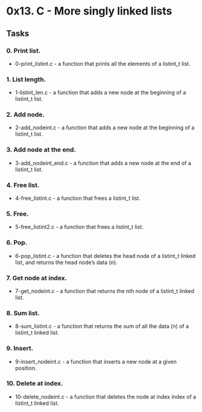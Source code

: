 # 0x13. C - More singly linked lists
## Tasks
### 0. Print list.
- 0-print_listint.c - a function that prints all the elements of a listint_t list.

### 1. List length.
- 1-listint_len.c - a function that adds a new node at the beginning of a listint_t list.

### 2. Add node.
- 2-add_nodeint.c - a function that adds a new node at the beginning of a listint_t list.

### 3. Add node at the end.
- 3-add_nodeint_end.c - a function that adds a new node at the end of a listint_t list.

### 4. Free list.
- 4-free_listint.c - a function that frees a listint_t list.

### 5. Free.
- 5-free_listint2.c - a function that frees a listint_t list.

### 6. Pop.
- 6-pop_listint.c - a function that deletes the head node of a listint_t linked list, and returns the head node’s data (n).

### 7. Get node at index.
- 7-get_nodeint.c - a function that returns the nth node of a listint_t linked list.

### 8. Sum list.
- 8-sum_listint.c - a function that returns the sum of all the data (n) of a listint_t linked list.

### 9. Insert.
- 9-insert_nodeint.c - a function that inserts a new node at a given position.

### 10. Delete at index.
- 10-delete_nodeint.c - a function that deletes the node at index index of a listint_t linked list.
